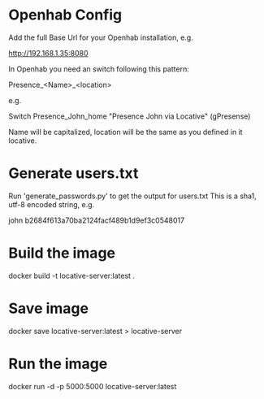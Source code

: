 
# Openhab Config

Add the full Base Url for your Openhab installation, e.g.

http://192.168.1.35:8080

In Openhab you need an switch following this pattern:

Presence_\<Name>_\<location>

e.g.

Switch Presence_John_home "Presence John via Locative" (gPresense)


Name will be capitalized, location will be the same as you defined in it locative.

# Generate users.txt

Run 'generate_passwords.py' to get the output for users.txt
This is a sha1, utf-8 encoded string, e.g.

john b2684f613a70ba2124facf489b1d9ef3c0548017


# Build the image

docker build -t locative-server:latest .

# Save image

docker save locative-server:latest > locative-server

# Run the image

docker run -d -p 5000:5000 locative-server:latest

